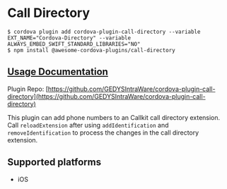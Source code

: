 # Call Directory

```
$ cordova plugin add cordova-plugin-call-directory --variable EXT_NAME="Cordova-Directory" --variable ALWAYS_EMBED_SWIFT_STANDARD_LIBRARIES="NO"
$ npm install @awesome-cordova-plugins/call-directory
```

## [Usage Documentation](https://danielsogl.gitbook.io/awesome-cordova-plugins/plugins/call-directory/)

Plugin Repo: [https://github.com/GEDYSIntraWare/cordova-plugin-call-directory](https://github.com/GEDYSIntraWare/cordova-plugin-call-directory)

This plugin can add phone numbers to an Callkit call directory extension. Call `reloadExtension` after using `addIdentification` and `removeIdentification`
to process the changes in the call directory extension.

## Supported platforms

- iOS
  


